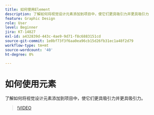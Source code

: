 ```yaml
---
title: 如何使用Element
description: 了解如何将视觉设计元素添加到项目中，使它们更具吸引力并更具吸引力
feature: Graphic Design
role: User
level: Beginner
jira: KT-14827
exl-id: a432839d-443c-4ae9-9d71-f8c6883151cd
source-git-commit: 1e0bf73f3f6aa0ea96cb15d26fb31ec1a48f2d79
workflow-type: tm+mt
source-wordcount: '40'
ht-degree: 0%

---
```


# 如何使用元素

了解如何将视觉设计元素添加到项目中，使它们更具吸引力并更具吸引力。

>[!VIDEO](https://video.tv.adobe.com/v/3426935?quality=12&learn=on&hidetitle=true)
